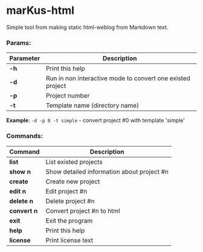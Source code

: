 # marKus-html
Simple tool from making static html-weblog from Markdown text.

### Params:
| Parameter               | Description |
|-------------------------|-------------|
| **-h** | Print this help |
| **-d** | Run in non interactive mode to convert one existed project |
| **-p** | Project number |
| **-t**  | Template name (directory name) |

**Example**: `-d -p 0 -t simple` - convert project #0 with template 'simple'

### Commands:

| Command                     | Description                                |
|-----------------------------|--------------------------------------------|
| **list**                    | List existed projects                      |
| **show n**                  | Show detailed information about project #n | 
| **create**                  | Create new project                         |
| **edit n** | Edit project #n |
| **delete n** | Delete project #n |
|**convert n** | Convert project #n to html|
|**exit** | Exit the program|
|**help** | Print this help|
|**license** | Print license text |
